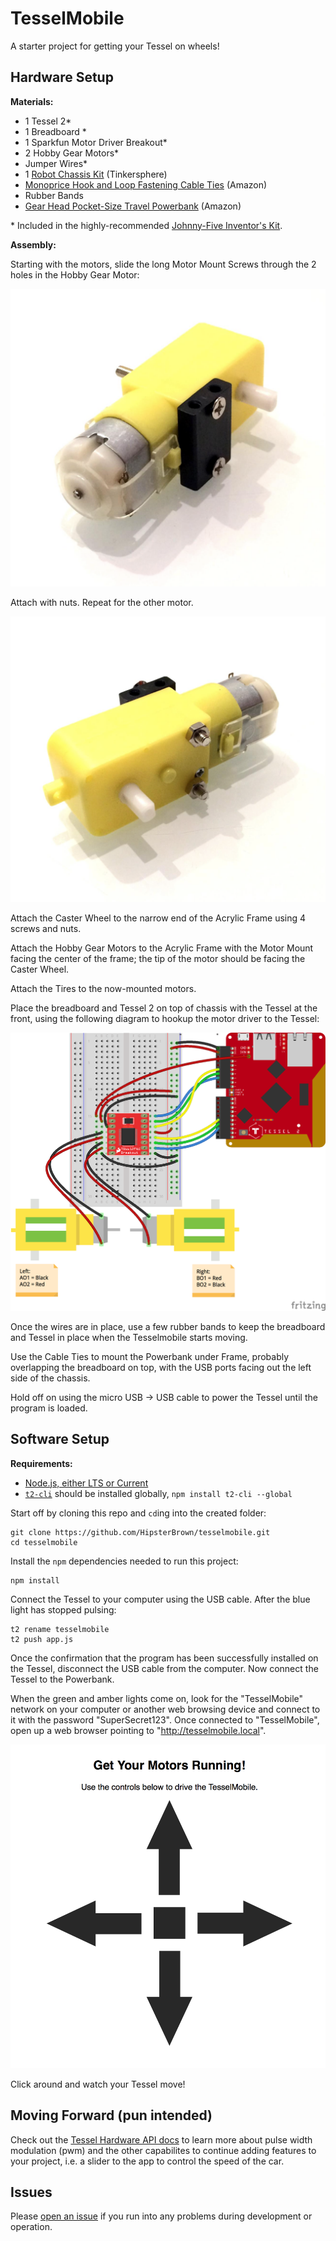 # TesselMobile

A starter project for getting your Tessel on wheels!

## Hardware Setup

**Materials:**

- 1 Tessel 2\*
- 1 Breadboard \*
- 1 Sparkfun Motor Driver Breakout\*
- 2 Hobby Gear Motors\*
- Jumper Wires\*
- 1 [Robot Chassis Kit](http://tinkersphere.com/motors-wheels/429-robot-chassis-kit-arduino-compatible.html) (Tinkersphere)
- [Monoprice Hook and Loop Fastening Cable Ties](https://www.amazon.com/Monoprice-106457-Hook-Fastening-Cable/dp/B004AFUJZC/) (Amazon)
- Rubber Bands
- [Gear Head Pocket-Size Travel Powerbank](https://www.amazon.com/Gear-Head-Pocket-Size-Powerbank-PB3500BLK/dp/B00LAJM7VU?psc=1&SubscriptionId=AKIAILSHYYTFIVPWUY6Q&tag=duckduckgo-osx-20&linkCode=xm2&camp=2025&creative=165953&creativeASIN=B00LAJM7VU) (Amazon)

\* Included in the highly-recommended [Johnny-Five Inventor's Kit](https://www.sparkfun.com/products/13847).

**Assembly:**

Starting with the motors, slide the long Motor Mount Screws through the 2 holes in the Hobby Gear Motor:

![Motor with screws](images/motor-step-1.png)

Attach with nuts. Repeat for the other motor.

![Motor with screws, reverse view](images/motor-step-2.png)

Attach the Caster Wheel to the narrow end of the Acrylic Frame using 4 screws and nuts.

Attach the Hobby Gear Motors to the Acrylic Frame with the Motor Mount facing the center of the frame; the tip of the motor should be facing the Caster Wheel.

Attach the Tires to the now-mounted motors.

Place the breadboard and Tessel 2 on top of chassis with the Tessel at the front, using the following diagram to hookup the motor driver to the Tessel:

![motor driver fritzing](images/motor-diagram.png)

Once the wires are in place, use a few rubber bands to keep the breadboard and Tessel in place when the Tesselmobile starts moving.

Use the Cable Ties to mount the Powerbank under Frame, probably overlapping the breadboard on top, with the USB ports facing out the left side of the chassis.

Hold off on using the micro USB -> USB cable to power the Tessel until the program is loaded.

## Software Setup

**Requirements:**

- [Node.js, either LTS or Current](https://nodejs.org/en/)
- [`t2-cli`](https://www.npmjs.com/package/t2-cli) should be installed globally, `npm install t2-cli --global`

Start off by cloning this repo and `cd`ing into the created folder:

```
git clone https://github.com/HipsterBrown/tesselmobile.git
cd tesselmobile
```

Install the `npm` dependencies needed to run this project:

```
npm install
```

Connect the Tessel to your computer using the USB cable. After the blue light has stopped pulsing:

```
t2 rename tesselmobile
t2 push app.js
```

Once the confirmation that the program has been successfully installed on the Tessel, disconnect the USB cable from the computer. Now connect the Tessel to the Powerbank. 

When the green and amber lights come on, look for the "TesselMobile" network on your computer or another web browsing device and connect to it with the password "SuperSecret123". Once connected to "TesselMobile", open up a web browser pointing to "http://tesselmobile.local". 

![motor controls UI](images/app-screenshot.png)

Click around and watch your Tessel move!

## Moving Forward (pun intended)

Check out the [Tessel Hardware API docs](https://tessel.gitbooks.io/t2-docs/content/Tutorials/Pulse_Width_Modulation.html) to learn more about pulse width modulation (pwm) and the other capabilites to continue adding features to your project, i.e. a slider to the app to control the speed of the car. 

## Issues

Please [open an issue](https://github.com/HipsterBrown/tesselmobile/issues/new) if you run into any problems during development or operation.
